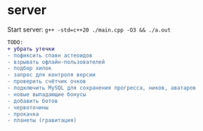 # server

Start server:  ```g++ -std=c++20 ./main.cpp -O3 && ./a.out```

```diff
TODO:  
+ убрать утечки
- пофиксить спавн астеоидов
- взрывать офлайн-пользователей
- подбор хилок  
- запрос для контроля версии  
- проверить счётчик очков
- подключить MySQL для сохранения прогресса, ников, аватаров
- новые выпадающие бонусы
- добавить ботов
- червоточины  
- прокачка
- планеты (гравитация)
```
